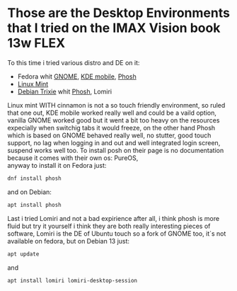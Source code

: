 # Those are the Desktop Environments that I tried on the IMAX Vision book 13w FLEX

To this time i tried various distro and DE on it:
- Fedora whit [GNOME](https://fedoraproject.org/workstation/), [KDE mobile](https://fedoraproject.org/workstation/), [Phosh](https://puri.sm/posts/phosh-overview/)
- [Linux Mint](https://www.linuxmint.com/)
- [Debian Trixie](https://www.debian.org/) whit [Phosh](https://puri.sm/posts/phosh-overview/), Lomiri

Linux mint WITH cinnamon is not a so touch friendly environment, so ruled that one out, KDE mobile worked really well and could be a vaild option, vanilla GNOME worked good but it went a bit too heavy on the resources expecially when switchig tabs it would freeze, on the other hand Phosh which is based on GNOME behaved really well, no stutter, good touch support, no lag when logging in and out and well integrated login screen, suspend works well too. To install posh on their page is no documentation because it comes with their own os: PureOS,  
anyway to install it on Fedora just:  
```bash
dnf install phosh
```
and on Debian:  
```bash
apt install phosh
```
Last i tried Lomiri and not a bad expirience after all, i think phosh is more fluid but try it yourself i think they are both really interesting pieces of software, Lomiri is the DE of Ubuntu touch so a fork of GNOME too, it`s not available on fedora, but on Debian 13 just:  
```bash
apt update
```
and
```
apt install lomiri lomiri-desktop-session
```
